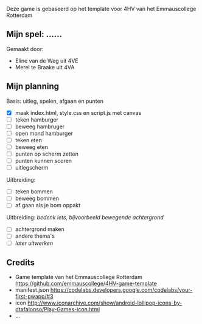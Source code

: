 Deze game is gebaseerd op het template voor 4HV van het Emmauscollege Rotterdam

## Mijn spel: ......
Gemaakt door:
- Eline van de Weg uit 4VE
- Merel te Braake uit 4VA

## Mijn planning

Basis: uitleg, spelen, afgaan en punten
- [x] maak index.html, style.css en script.js met canvas
- [ ] teken hamburger
- [ ] beweeg hambruger
- [ ] open mond hamburger
- [ ] teken eten
- [ ] beweeg eten
- [ ] punten op scherm zetten
- [ ] punten kunnen scoren
- [ ] uitlegscherm

Uitbreiding: 
- [ ] teken bommen
- [ ] beweeg bommen
- [ ] af gaan als je bom oppakt

Uitbreiding: *bedenk iets, bijvoorbeeld bewegende achtergrond*
- [ ] achtergrond maken
- [ ] andere thema's
- [ ] *later uitwerken*

## Credits
- Game template van het Emmauscollege Rotterdam https://github.com/emmauscollege/4HV-game-template
- manifest.json https://codelabs.developers.google.com/codelabs/your-first-pwapp/#3
- icon http://www.iconarchive.com/show/android-lollipop-icons-by-dtafalonso/Play-Games-icon.html
- ...
